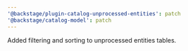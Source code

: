 ```yaml
---
'@backstage/plugin-catalog-unprocessed-entities': patch
'@backstage/catalog-model': patch
---
```


Added filtering and sorting to unprocessed entities tables.
